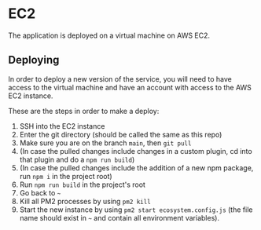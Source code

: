 # EC2

The application is deployed on a virtual machine on AWS EC2.

## Deploying

In order to deploy a new version of the service, you will need to have access to the virtual machine and have an account with access to the AWS EC2 instance.

These are the steps in order to make a deploy:

1. SSH into the EC2 instance
2. Enter the git directory (should be called the same as this repo)
3. Make sure you are on the branch `main`, then `git pull`
4. (In case the pulled changes include changes in a custom plugin, cd into that plugin and do a `npm run build`)
5. (In case the pulled changes include the addition of a new npm package, run `npm i` in the project root)
6. Run `npm run build` in the project's root
7. Go back to `~`
8. Kill all PM2 processes by using `pm2 kill`
9. Start the new instance by using `pm2 start ecosystem.config.js` (the file name should exist in `~` and contain all environment variables).
